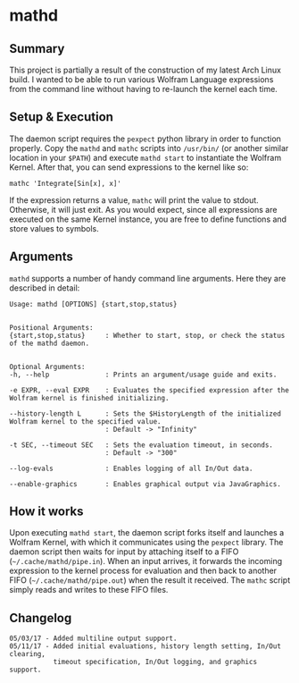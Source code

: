 # mathd

## Summary
This project is partially a result of the construction of my latest Arch Linux build. I wanted to be able to run various Wolfram Language expressions from the command line without having to re-launch the kernel each time. 

## Setup & Execution
The daemon script requires the `pexpect` python library in order to function properly. Copy the `mathd` and `mathc` scripts into `/usr/bin/` (or another similar location in your `$PATH`) and execute `mathd start` to instantiate the Wolfram Kernel. After that, you can send expressions to the kernel like so:

    mathc 'Integrate[Sin[x], x]'

If the expression returns a value, `mathc` will print the value to stdout. Otherwise, it will just exit. As you would expect, since all expressions are executed on the same Kernel instance, you are free to define functions and store values to symbols.

## Arguments
`mathd` supports a number of handy command line arguments. Here they are described in detail:

    Usage: mathd [OPTIONS] {start,stop,status}
     
     
    Positional Arguments:
    {start,stop,status}     : Whether to start, stop, or check the status of the mathd daemon.
     
     
    Optional Arguments:
    -h, --help              : Prints an argument/usage guide and exits.
     
    -e EXPR, --eval EXPR    : Evaluates the specified expression after the Wolfram kernel is finished initializing.
     
    --history-length L      : Sets the $HistoryLength of the initialized Wolfram kernel to the specified value.
                            : Default -> "Infinity"
     
    -t SEC, --timeout SEC   : Sets the evaluation timeout, in seconds.
                            : Default -> "300"
     
    --log-evals             : Enables logging of all In/Out data.
     
    --enable-graphics       : Enables graphical output via JavaGraphics.


## How it works
Upon executing `mathd start`, the daemon script forks itself and launches a Wolfram Kernel, with which it communicates using the `pexpect` library. The daemon script then waits for input by attaching itself to a FIFO (`~/.cache/mathd/pipe.in`). When an input arrives, it forwards the incoming expression to the kernel process for evaluation and then back to another FIFO (`~/.cache/mathd/pipe.out`) when the result it received. The `mathc` script simply reads and writes to these FIFO files.

## Changelog

    05/03/17 - Added multiline output support.
    05/11/17 - Added initial evaluations, history length setting, In/Out clearing, 
               timeout specification, In/Out logging, and graphics support.
